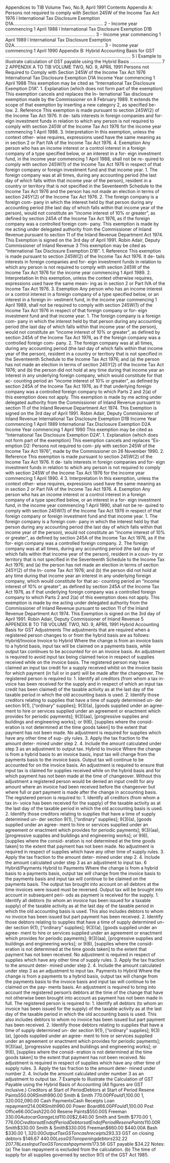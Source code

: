 Appendices to TIB Volume Two, No.9, April 1991 Contents Appendix A: Persons not required to comply with Section 245W of the Income Tax Act 1976 ï International Tax Disclosure Exemption D1A...................................................................... 2 - Income year commencing 1 April 1988 ï International Tax Disclosure Exemption D1B ...................................................................... 3 - Income year commencing 1 April 1989 ï International Tax Disclosure Exemption D2A...................................................................... 3 - Income year commencing 1 April 1990 Appendix B: Hybrid Accounting Basis for GST .................................................................................................. 5 ï Example to illustrate calculation of GST payable using the Hybrid Basis ........................ 7 2 APPENDIX A TO TIB VOLUME TWO, NO. 9, APRIL 1991 Persons not Required to Comply with Section 245W of the Income Tax Act 1976 International Tax Disclosure Exemption D1A Income Year commencing 1 April 1988 This exemption may be cited as “International Tax Disclosure Exemption D1A”. 1. Explanation (which does not form part of the exemption) This exemption cancels and replaces the In- ternational Tax disclosure exemption made by the Commissioner on 8 February 1989. It extends the scope of that exemption by inserting a new category 2, as specified be- low. 2. Reference This exemption is made pursuant to section 245W(2) of the Income Tax Act 1976. It de- tails interests in foreign companies and for- eign investment funds in relation to which any person is not required to comply with section 245W of the Income Tax Act 1976 for the income year commencing 1 April 1988. 3. Interpretation In this exemption, unless the context other- wise requires, expressions used have the same meaning as in section 2 or Part IVA of the Income Tax Act 1976. 4. Exemption Any person who has an income interest or a control interest in a foreign company of a type specified below, or an interest in a for- eign investment fund, in the income year commencing 1 April 1988, shall not be re- quired to comply with section 245W(1) of the Income Tax Act 1976 in respect of that foreign company or foreign investment fund and that income year. 1. The foreign company was at all times, during any accounting period (the last day of which falls within that income year of the person), resident in a country or territory that is not specified in the Seventeenth Schedule to the Income Tax Act 1976 and the person has not made an election in terms of section 245Y(2) of the Income Tax Act 1976. 2. The foreign company is a foreign com- pany in which the interest held by that person during any accounting period (the last day of which falls within that income year of the person), would not constitute an “income interest of 10% or greater”, as defined by section 245A of the Income Tax Act 1976, as if the foreign company was a controlled foreign com- pany. This exemption is made by me acting under delegated authority from the Commissioner of Inland Revenue pursuant to section 11 of the Inland Revenue Department Act 1974. This Exemption is signed on the 3rd day of April 1991. Robin Adair, Deputy Commissioner of Inland Revenue 3 This exemption may be cited as “International Tax Disclosure Exemption D1B”. 1. Reference This exemption is made pursuant to section 245W(2) of the Income Tax Act 1976. It de- tails interests in foreign companies and for- eign investment funds in relation to which any person is not required to comply with section 245W of the Income Tax Act 1976 for the income year commencing 1 April 1989. 2. Interpretation In this exemption, unless the context otherwise requires, expressions used have the same mean- ing as in section 2 or Part IVA of the Income Tax Act 1976. 3. Exemption Any person who has an income interest or a control interest in a foreign company of a type specified below, or an interest in a foreign in- vestment fund, in the income year commencing 1 April 1989, shall not be required to comply with section 245W(1) of the Income Tax Act 1976 in respect of that foreign company or for- eign investment fund and that income year. 1. The foreign company is a foreign com- pany in which the interest held by that person during any accounting period (the last day of which falls within that income year of the person), would not constitute an “income interest of 10% or greater”, as defined by section 245A of the Income Tax Act 1976, as if the foreign company was a controlled foreign com- pany. 2. The foreign company was at all times, during any accounting period (the last day of which falls within that income year of the person), resident in a country or territory that is not specified in the Seventeenth Schedule to the Income Tax Act 1976; and (a) the person has not made an election in terms of section 245Y(2) of the Income Tax Act 1976; and (b) the person did not hold at any time during that income year an interest in any underlying foreign company, which would constitute for that ac- counting period an “income interest of 10% or greater”, as defined by section 245A of the Income Tax Act 1976, as if that underlying foreign company was a controlled foreign company to which Parts 2 and 2(a) of this exemption does not apply. This exemption is made by me acting under delegated authority from the Commissioner of Inland Revenue pursuant to section 11 of the Inland Revenue Department Act 1974. This Exemption is signed on the 3rd day of April 1991. Robin Adair, Deputy Commissioner of Inland Revenue International Tax Disclosure Exemption D1B Income Year commencing 1 April 1989 International Tax Disclosure Exemption D2A Income Year commencing 1 April 1990 This exemption may be cited as “International Tax Disclosure Exemption D2A”. 1. Explanation (which does not form part of the exemption) This exemption cancels and replaces “Ex- emption D2: Persons not required to com- ply with section 245W of the Income Tax Act 1976”, made by the Commissioner on 26 November 1990. 2. Reference This exemption is made pursuant to section 245W(2) of the Income Tax Act 1976. It de- tails interests in foreign companies and for- eign investment funds in relation to which any person is not required to comply with section 245W of the Income Tax Act 1976 for the income year commencing 1 April 1990. 4 3. Interpretation In this exemption, unless the context other- wise requires, expressions used have the same meaning as in section 2 or Part IVA of the Income Tax Act 1976. 4. Exemption Any person who has an income interest or a control interest in a foreign company of a type specified below, or an interest in a for- eign investment fund, in the income year commencing 1 April 1990, shall not be re- quired to comply with section 245W(1) of the Income Tax Act 1976 in respect of that foreign company or foreign investment fund and that income year. 1. The foreign company is a foreign com- pany in which the interest held by that person during any accounting period (the last day of which falls within that income year of the person), would not constitute an “income interest of 10% or greater”, as defined by section 245A of the Income Tax Act 1976, as if the for- eign company was a controlled foreign company. 2. The foreign company was at all times, during any accounting period (the last day of which falls within that income year of the person), resident in a coun- try or territory that is not specified in the Seventeenth Schedule to the Income Tax Act 1976; and (a) the person has not made an election in terms of section 245Y(2) of the In- come Tax Act 1976; and (b) the person did not hold at any time during that income year an interest in any underlying foreign company, which would constitute for that ac- counting period an “income interest of 10% or greater”, as defined by section 245A of the Income Tax Act 1976, as if that underlying foreign company was a controlled foreign company to which Parts 2 and 2(a) of this exemption does not apply. This exemption is made by me acting under delegated authority from the Commissioner of Inland Revenue pursuant to section 11 of the Inland Revenue Department Act 1974. This Exemption is signed on the 3rd day of April 1991. Robin Adair, Deputy Commissioner of Inland Revenue 5 APPENDIX B TO TIB VOLUME TWO, NO. 9, APRIL 1991 Hybrid Accounting Basis for GST Adjustments The adjustments that are required when a registered person changes to or from the hybrid basis are as follows: Hybrid/Invoice Invoice to Hybrid Where the change is from an invoice basis to a hybrid basis, input tax will be claimed on a payments basis, while output tax continues to be accounted for on an invoice basis. An adjustment is required to avoid input tax being claimed twice in respect of supplies received while on the invoice basis. The registered person may have claimed an input tax credit for a supply received whilst on the invoice basis for which payment (in full or in part) will be made after the changeover. The registered person is required to: 1. Identify all creditors (from whom a tax in- voice has been received for the supply and in respect of which an input tax credit has been claimed) of the taxable activity as at the last day of the taxable period in which the old accounting basis is used. 2. Identify those creditors relating to supplies that have a time of supply determined un- der section 9(1), \[“ordinary” supplies\]; 9(3)(a), \[goods supplied under an agree- ment to hire or services supplied under an agreement or enactment which provides for periodic payments\]; 9(3)(aa), \[progressive supplies and buildings and engineering works\]; or 9(6), \[supplies where the consid- eration is not determined at the time goods taken\] to the extent that payment has not been made. No adjustment is required for supplies which have any other time of sup- ply rules. 3. Apply the tax fraction to the amount deter- mined under step 2. 4. Include the amount calculated under step 3 as an adjustment to output tax. Hybrid to Invoice Where the change is from a hybrid basis to an invoice basis, input tax will change from the payments basis to the invoice basis. Output tax will continue to be accounted for on the invoice basis. An adjustment is required to ensure that input tax is claimed for supplies received while on the hybrid basis and for which payment has not been made at the time of changeover. Without this adjustment a registered person would be denied an input credit for any amount where an invoice had been received before the changeover but where full or part payment is made after the change in accounting basis. The registered person is required to: 1. Identify all creditors (from whom a tax in- voice has been received for the supply) of the taxable activity as at the last day of the taxable period in which the old accounting basis is used. 2. Identify those creditors relating to supplies that have a time of supply determined un- der section 9(1), \[“ordinary” supplies\]; 9(3)(a), \[goods supplied under an agree- ment to hire or services supplied under an agreement or enactment which provides for periodic payments\]; 9(3)(aa), \[progressive supplies and buildings and engineering works\]; or 9(6), \[supplies where the consid- eration is not determined at the time goods taken\] to the extent that payment has not been made. No adjustment is required in respect of supplies which have any other time of supply rules. 3. Apply the tax fraction to the amount deter- mined under step 2. 4. Include the amount calculated under step 3 as an adjustment to input tax. 6 Hybrid/Payments Hybrid to Payments Where the change is from a hybrid basis to a payments basis, output tax will change from the invoice basis to the payments basis and input tax will continue to be claimed on the payments basis. The output tax brought into account on all debtors at the time invoices were issued must be reversed. Output tax will be brought into account in subsequent peri- ods as payment is received for the supply. 1. Identify all debtors (to whom an invoice has been issued for a taxable supply) of the taxable activity as at the last day of the taxable period in which the old accounting basis is used. This also includes debtors to whom no invoice has been issued but part payment has been received. 2. Identify those debtors relating to supplies that have a time of supply determined un- der section 9(1), \[“ordinary” supplies\]; 9(3)(a), \[goods supplied under an agree- ment to hire or services supplied under an agreement or enactment which provides for periodic payments\]; 9(3)(aa), \[progressive supplies and buildings and engineering works\]; or 9(6), \[supplies where the consid- eration is not determined at the time goods taken\] to the extent that payment has not been received. No adjustment is required in respect of supplies which have any other time of supply rules. 3. Apply the tax fraction to the amount deter- mined under step 2. 4. Include the amount calculated under step 3 as an adjustment to input tax. Payments to Hybrid Where the change is from a payments to a hybrid basis, output tax will change from the payments basis to the invoice basis and input tax will continue to be claimed on the pay- ments basis. An adjustment is required to bring into account the registered person’s debtors at the time of the change that have not otherwise been brought into account as payment has not been made in full. The registered person is required to: 1. Identify all debtors (to whom an invoice has been issued for the supply) of the taxable activity as at the last day of the taxable period in which the old accounting basis is used. This also includes debtors to whom no invoice has been issued but part payment has been received. 2. Identify those debtors relating to supplies that have a time of supply determined un- der section 9(1), \[“ordinary” supplies\]; 9(3)(a), \[goods supplied under an agree- ment to hire or services supplied under an agreement or enactment which provides for periodic payments\]; 9(3)(aa), \[progressive supplies and buildings and engineering works\]; or 9(6), \[supplies where the consid- eration is not determined at the time goods taken\] to the extent that payment has not been received. No adjustment is required in respect of supplies which have any other time of supply rules. 3. Apply the tax fraction to the amount deter- mined under number 2. 4. Include the amount calculated under number 3 as an adjustment to output tax. 7 Example to Illustrate the Calculation of GST Payable using the Hybrid Basis of Accounting (All figures are GST inclusive.) Creditors at Start of PeriodDebtors at Start of Period Resene Paints$550.00R Smith$990.00 Smith & Smith $770.00P Fould$1,100.00 $1,320.00$2,090.00 Cash PaymentsCash Receipts Loan repayment$214.00R Smith$990.00 Power Board$66.00P Fould$1,100.00 Post Office$66.00Cash$220.00 Resene Paints$550.00S Freeman $330.00 Autocar Garage Ltd$110.00$2,640.00 Smith and Smith $770.00 $1,776.00 Creditors at End of PeriodDebtors at End of Period Resene Paints$110.00R Smith$330.00 Smith & Smith$330.00S Freeman$660.00 $440.00A Bash $330.00 $1,320.00 Output Tax GST on cash receipts$293.33 GST on closing debtors $146.67 $440.00 Less GST on opening debtors$232.22 $207.78 Less Input Tax GST on cash payments$173.56 GST payable $34.22 Notes: (a) The loan repayment is excluded from the calculation. (b) The time of supply for all supplies governed by section 9(1) of the GST Act 1985.